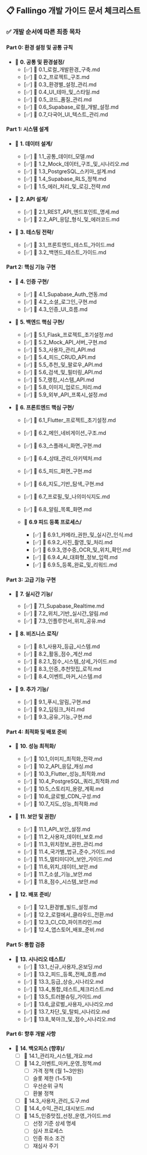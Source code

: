 ## 📋 Fallingo 개발 가이드 문서 체크리스트

### ✅ 개발 순서에 따른 최종 목차

#### **Part 0: 환경 설정 및 공통 규칙**
- 📁 **0. 공통 및 환경설정/**
    - [✅] 📄 0.1_로컬_개발환경_구축.md
    - [✅] 📄 0.2_프로젝트_구조.md
    - [✅] 📄 0.3_환경별_설정_관리.md
    - [✅] 📄 0.4_UI_테마_및_스타일.md
    - [✅] 📄 0.5_코드_품질_관리.md
    - [✅] 📄 0.6_Supabase_로컬_개발_설정.md
    - [✅] 📄 0.7_다국어_UI_텍스트_관리.md

#### **Part 1: 시스템 설계**
- 📁 **1. 데이터 설계/**
    - [✅] 📄 1.1_공통_데이터_모델.md
    - [✅] 📄 1.2_Mock_데이터_구조_및_시나리오.md
    - [✅] 📄 1.3_PostgreSQL_스키마_설계.md
    - [✅] 📄 1.4_Supabase_RLS_정책.md
    - [✅] 📄 1.5_에러_처리_및_로깅_전략.md

- 📁 **2. API 설계/**
    - [✅] 📄 2.1_REST_API_엔드포인트_명세.md
    - [✅] 📄 2.2_API_응답_형식_및_에러코드.md

- 📁 **3. 테스팅 전략/**
    - [✅] 📄 3.1_프론트엔드_테스트_가이드.md
    - [✅] 📄 3.2_백엔드_테스트_가이드.md

#### **Part 2: 핵심 기능 구현**
- 📁 **4. 인증 구현/**
    - [✅] 📄 4.1_Supabase_Auth_연동.md
    - [✅] 📄 4.2_소셜_로그인_구현.md
    - [✅] 📄 4.3_인증_UI_흐름.md

- 📁 **5. 백엔드 핵심 구현/**
    - [✅] 📄 5.1_Flask_프로젝트_초기설정.md
    - [✅] 📄 5.2_Mock_API_서버_구현.md
    - [✅] 📄 5.3_사용자_관리_API.md
    - [✅] 📄 5.4_피드_CRUD_API.md
    - [✅] 📄 5.5_추천_및_팔로우_API.md
    - [✅] 📄 5.6_검색_및_필터링_API.md
    - [✅] 📄 5.7_랭킹_시스템_API.md
    - [✅] 📄 5.8_이미지_업로드_처리.md
    - [✅] 📄 5.9_외부_API_프록시_설정.md

- 📁 **6. 프론트엔드 핵심 구현/**
    - [✅] 📄 6.1_Flutter_프로젝트_초기설정.md
    - [✅] 📄 6.2_메인_네비게이션_구조.md
    - [✅] 📄 6.3_스플래시_화면_구현.md
    - [✅] 📄 6.4_상태_관리_아키텍처.md
    - [✅] 📄 6.5_피드_화면_구현.md
    - [✅] 📄 6.6_지도_기반_탐색_구현.md
    - [✅] 📄 6.7_프로필_및_나의미식지도.md
    - [✅] 📄 6.8_알림_목록_화면.md

    - 📁 **6.9 피드 등록 프로세스/**
        - [✅] 📄 6.9.1_카메라_권한_및_실시간_인식.md
        - [✅] 📄 6.9.2_사진_촬영_및_처리.md
        - [✅] 📄 6.9.3_영수증_OCR_및_위치_확인.md
        - [✅] 📄 6.9.4_AI_대화형_정보_입력.md
        - [✅] 📄 6.9.5_등록_완료_및_리워드.md

#### **Part 3: 고급 기능 구현**
- 📁 **7. 실시간 기능/**
    - [✅] 📄 7.1_Supabase_Realtime.md
    - [✅] 📄 7.2_위치_기반_실시간_알림.md
    - [✅] 📄 7.3_인플루언서_위치_공유.md

- 📁 **8. 비즈니스 로직/**
    - [✅] 📄 8.1_사용자_등급_시스템.md
    - [✅] 📄 8.2_활동_점수_계산.md
    - [✅] 📄 8.2.1_점수_시스템_상세_가이드.md
    - [✅] 📄 8.3_인증_추천맛집_로직.md
    - [✅] 📄 8.4_이벤트_마커_시스템.md

- 📁 **9. 추가 기능/**
    - [✅] 📄 9.1_푸시_알림_구현.md
    - [✅] 📄 9.2_딥링크_처리.md
    - [✅] 📄 9.3_공유_기능_구현.md

#### **Part 4: 최적화 및 배포 준비**
- 📁 **10. 성능 최적화/**
    - [✅] 📄 10.1_이미지_최적화_전략.md
    - [✅] 📄 10.2_API_응답_캐싱.md
    - [✅] 📄 10.3_Flutter_성능_최적화.md
    - [✅] 📄 10.4_PostgreSQL_쿼리_최적화.md
    - [✅] 📄 10.5_스토리지_용량_계획.md
    - [✅] 📄 10.6_글로벌_CDN_구성.md
    - [✅] 📄 10.7_지도_성능_최적화.md

- 📁 **11. 보안 및 권한/**
    - [✅] 📄 11.1_API_보안_설정.md
    - [✅] 📄 11.2_사용자_데이터_보호.md
    - [✅] 📄 11.3_위치정보_권한_관리.md
    - [✅] 📄 11.4_국가별_법규_준수_가이드.md
    - [✅] 📄 11.5_멀티미디어_보안_가이드.md
    - [✅] 📄 11.6_위치_데이터_보안.md
    - [✅] 📄 11.7_소셜_기능_보안.md
    - [✅] 📄 11.8_점수_시스템_보안.md

- 📁 **12. 배포 준비/**
    - [✅] 📄 12.1_환경별_빌드_설정.md
    - [✅] 📄 12.2_로컬에서_클라우드_전환.md
    - [✅] 📄 12.3_CI_CD_파이프라인.md
    - [✅] 📄 12.4_앱스토어_배포_준비.md

#### **Part 5: 통합 검증**
- 📁 **13. 시나리오 테스트/**
    - [✅] 📜 13.1_신규_사용자_온보딩.md
    - [✅] 📜 13.2_피드_등록_전체_흐름.md
    - [✅] 📜 13.3_등급_상승_시나리오.md
    - [✅] 📜 13.4_통합_테스트_체크리스트.md
    - [✅] 📜 13.5_트러블슈팅_가이드.md
    - [✅] 📜 13.6_글로벌_사용자_시나리오.md
    - [✅] 📜 13.7_차단_및_탈퇴_시나리오.md
    - [✅] 📜 13.8_북마크_및_점수_시나리오.md

#### **Part 6: 향후 개발 사항**
- 📁 **14. 백오피스 (향후)/**
    - [ ] 📄 14.1_관리자_시스템_개요.md
    - [ ] 📄 14.2_이벤트_마커_운영_정책.md
        - [ ] 가격 정책 (월 1~3만원)
        - [ ] 슬롯 제한 (1~5개)
        - [ ] 우선순위 규칙
        - [ ] 환불 정책
    - [ ] 📄 14.3_사용자_관리_도구.md
    - [ ] 📄 14.4_수익_관리_대시보드.md
    - [ ] 📄 14.5_인증맛집_선정_운영_가이드.md
        - [ ] 선정 기준 상세 명세
        - [ ] 심사 프로세스
        - [ ] 인증 취소 조건
        - [ ] 재심사 주기